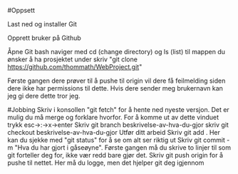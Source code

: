 #Oppsett

Last ned og installer Git

Opprett bruker på Github

Åpne Git bash
naviger med cd (change directory) og ls (list) til mappen du ønsker å ha prosjektet under
skriv "git clone https://github.com/thommath/WebProject.git"

Første gangen dere prøver til å pushe til origin vil dere få feilmelding siden dere ikke har permissions til dette. Hvis dere sender meg brukernavn kan jeg gi dere dette tror jeg. 

#Jobbing
Skriv i konsollen "git fetch" for å hente ned nyeste versjon. Det er mulig du må merge og forklare hvorfor. For å komme ut av dette vinduet trykk esc->:->x->enter
Skriv git branch beskrivelse-av-hva-du-gjor
skriv git checkout beskrivelse-av-hva-du-gjor
Utfør ditt arbeid
Skriv git add .
Her kan du sjekke med "git status" for å se om alt ser riktig ut
Skriv git commit -m "Hva du har gjort i gåseøyne". Første gangen må du skrive to linjer til som git forteller deg for, ikke vær redd bare gjør det. 
Skriv git push origin for å pushe til nettet. Her må du logge, men det hjelper git deg igjennom
